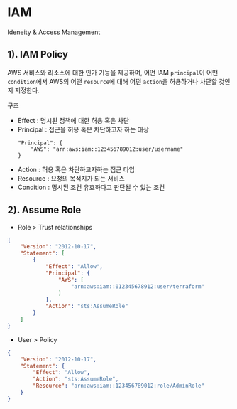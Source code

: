 # IAM

Ideneity & Access Management

## 1). IAM Policy

AWS 서비스와 리소스에 대한 인가 기능을 제공하며, 어떤 IAM `principal`이 어떤 `condition`에서 AWS의 어떤 `resource`에 대해 어떤 `action`을 허용하거나 차단할 것인지 지정한다.

구조
- Effect : 명시된 정책에 대한 허용 혹은 차단
- Principal : 접근을 허용 혹은 차단하고자 하는 대상
    ```
    "Principal": {
        "AWS": "arn:aws:iam::123456789012:user/username"
    }
    ```
- Action : 허용 혹은 차단하고자하는 접근 타입
- Resource : 요청의 목적지가 되는 서비스
- Condition : 명시된 조건 유효하다고 판단될 수 있는 조건


## 2). Assume Role

- Role > Trust relationships
```json
{
    "Version": "2012-10-17",
    "Statement": [
        {
            "Effect": "Allow",
            "Principal": {
                "AWS": [
                    "arn:aws:iam::012345678912:user/terraform"
                ]
            },
            "Action": "sts:AssumeRole"
        }
    ]
}
```

- User > Policy
```json
{
    "Version": "2012-10-17",
    "Statement": {
        "Effect": "Allow",
        "Action": "sts:AssumeRole",
        "Resource": "arn:aws:iam::123456789012:role/AdminRole"
    }
}
```
